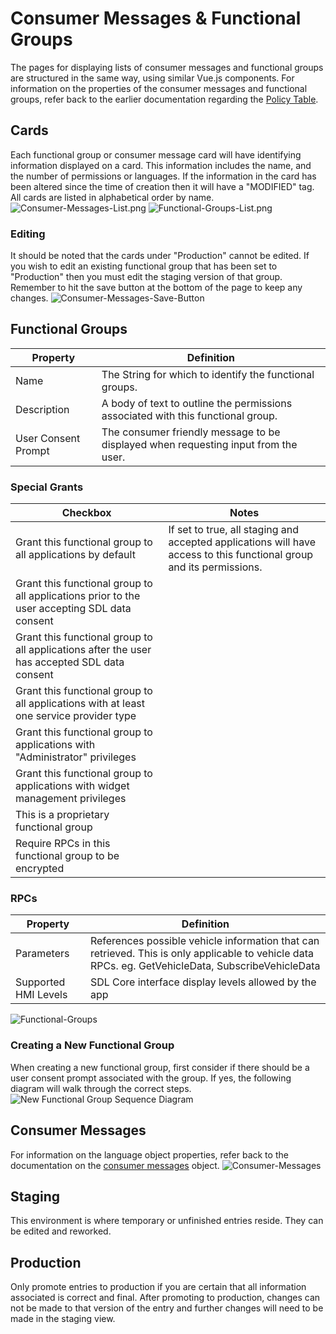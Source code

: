 # Consumer Messages & Functional Groups
The pages for displaying lists of consumer messages and functional groups are structured in the same way, using similar Vue.js components. For information on the properties of the consumer messages and functional groups, refer back to the earlier documentation regarding the [Policy Table](../api-reference-documentation/policy-table/overview/).

## Cards
Each functional group or consumer message card will have identifying information displayed on a card. This information includes the name, and the number of permissions or languages. If the information in the card has been altered since the time of creation then it will have a "MODIFIED" tag. All cards are listed in alphabetical order by name.
![Consumer-Messages-List.png](./assets/Consumer-Messages-List.png)
![Functional-Groups-List.png](./assets/Functional-Groups-List.png)

### Editing
It should be noted that the cards under "Production" cannot be edited. If you wish to edit an existing functional group that has been set to "Production" then you must edit the staging version of that group. Remember to hit the save button at the bottom of the page to keep any changes.
![Consumer-Messages-Save-Button](./assets/Consumer-Messages-Save-Button.png) 

## Functional Groups
| Property | Definition |
|----------|---------|
| Name | The String for which to identify the functional groups. |
| Description | A body of text to outline the permissions associated with this functional group. |
| User Consent Prompt | The consumer friendly message to be displayed when requesting input from the user. |

### Special Grants
| Checkbox | Notes |
|----------|---------|
| Grant this functional group to all applications by default  | If set to true, all staging and accepted applications will have access to this functional group and its permissions. |
| Grant this functional group to all applications prior to the user accepting SDL data consent  |  |
| Grant this functional group to all applications after the user has accepted SDL data consent  |  |
| Grant this functional group to all applications with at least one service provider type  |  |
| Grant this functional group to applications with "Administrator" privileges  |  |
| Grant this functional group to applications with widget management privileges  |  |
| This is a proprietary functional group  |  |
| Require RPCs in this functional group to be encrypted   |  |

### RPCs
| Property | Definition |
|----------|---------|
| Parameters | References possible vehicle information that can retrieved. This is only applicable to vehicle data RPCs. eg. GetVehicleData, SubscribeVehicleData |
| Supported HMI Levels | SDL Core interface display levels allowed by the app |

![Functional-Groups](./assets/Functional-Groups.png)

### Creating a New Functional Group
When creating a new functional group, first consider if there should be a user consent prompt associated with the group. If yes, the following diagram will walk through the correct steps.
![New Functional Group Sequence Diagram](./assets/functional_group_flowchart.jpg)

## Consumer Messages
For information on the language object properties, refer back to the documentation on the <a href="/docs/sdl-server/master/policy-table/consumer-friendly-messages/">consumer messages</a> object.
![Consumer-Messages](./assets/Consumer-Messages.png)

## Staging 
This environment is where temporary or unfinished entries reside. They can be edited and reworked.

## Production
Only promote entries to production if you are certain that all information associated is correct and final. After promoting to production, changes can not be made to that version of the entry and further changes will need to be made in the staging view.